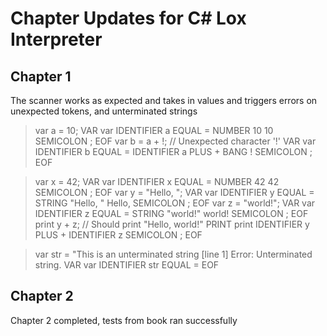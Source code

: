 # Chapter Updates for C# Lox Interpreter

## Chapter 1
The scanner works as expected and takes in values and triggers errors on unexpected tokens, and unterminated strings

> var a = 10;
VAR var
IDENTIFIER a
EQUAL =
NUMBER 10 10
SEMICOLON ;
EOF
> var b = a + !; // Unexpected character '!'
VAR var
IDENTIFIER b
EQUAL =
IDENTIFIER a
PLUS +
BANG !
SEMICOLON ;
EOF

> var x = 42;
VAR var
IDENTIFIER x
EQUAL =
NUMBER 42 42
SEMICOLON ;
EOF
> var y = "Hello, ";
VAR var
IDENTIFIER y
EQUAL =
STRING "Hello, " Hello,
SEMICOLON ;
EOF
> var z = "world!";
VAR var
IDENTIFIER z
EQUAL =
STRING "world!" world!
SEMICOLON ;
EOF
> print y + z; // Should print "Hello, world!"
PRINT print
IDENTIFIER y
PLUS +
IDENTIFIER z
SEMICOLON ;
EOF

> var str = "This is an unterminated string
[line 1] Error: Unterminated string.
VAR var
IDENTIFIER str
EQUAL =
EOF

## Chapter 2
Chapter 2 completed, tests from book ran successfully
